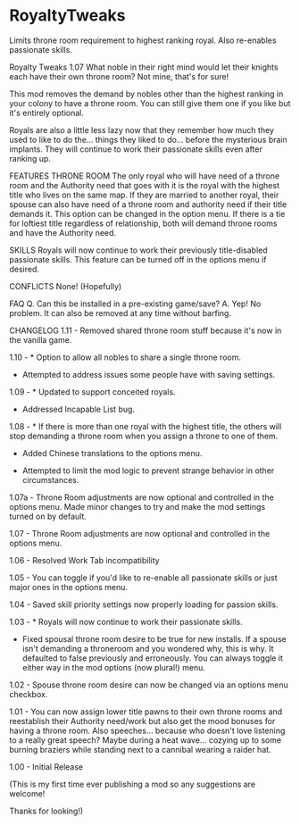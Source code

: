 # RoyaltyTweaks

Limits throne room requirement to highest ranking royal. Also re-enables passionate skills.

Royalty Tweaks 1.07
What noble in their right mind would let their knights each have their own throne room? Not mine, that's for sure!

This mod removes the demand by nobles other than the highest ranking in your colony to have a throne room. You can still give them one if you like but it's entirely optional.

Royals are also a little less lazy now that they remember how much they used to like to do the... things they liked to do... before the mysterious brain implants. They will continue to work their passionate skills even after ranking up.

FEATURES
THRONE ROOM
The only royal who will have need of a throne room and the Authority need that goes with it is the royal with the highest title who lives on the same map.
If they are married to another royal, their spouse can also have need of a throne room and authority need if their title demands it. This option can be changed in the option menu.
If there is a tie for loftiest title regardless of relationship, both will demand throne rooms and have the Authority need.

SKILLS
Royals will now continue to work their previously title-disabled passionate skills. This feature can be turned off in the options menu if desired.

CONFLICTS
None! (Hopefully)

FAQ
Q. Can this be installed in a pre-existing game/save?
A. Yep! No problem. It can also be removed at any time without barfing.


CHANGELOG
1.11 - Removed shared throne room stuff because it's now in the vanilla game.

1.10 - * Option to allow all nobles to share a single throne room.

* Attempted to address issues some people have with saving settings.

1.09 - * Updated to support conceited royals.

* Addressed Incapable List bug.

1.08 - * If there is more than one royal with the highest title, the others will stop demanding a throne room when you assign a throne to one of them.

* Added Chinese translations to the options menu.

* Attempted to limit the mod logic to prevent strange behavior in other circumstances.

1.07a - Throne Room adjustments are now optional and controlled in the options menu. Made minor changes to try and make the mod settings turned on by default.

1.07 - Throne Room adjustments are now optional and controlled in the options menu.

1.06 - Resolved Work Tab incompatibility

1.05 - You can toggle if you'd like to re-enable all passionate skills or just major ones in the options menu.

1.04 - Saved skill priority settings now properly loading for passion skills.

1.03 - * Royals will now continue to work their passionate skills.
* Fixed spousal throne room desire to be true for new installs. If a spouse isn't demanding a throneroom and you wondered why, this is why. It defaulted to false previously and erroneously. You can always toggle it either way in the mod options (now plural!) menu.

1.02 - Spouse throne room desire can now be changed via an options menu checkbox.

1.01 - You can now assign lower title pawns to their own throne rooms and reestablish their Authority need/work but also get the mood bonuses for having a throne room. Also speeches... because who doesn't love listening to a really great speech? Maybe during a heat wave... cozying up to some burning braziers while standing next to a cannibal wearing a raider hat.

1.00 - Initial Release

(This is my first time ever publishing a mod so any suggestions are welcome!

Thanks for looking!)
